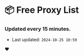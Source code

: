 # :package: Free Proxy List
### Updated every 15 minutes.

- Last updated: `2024-10-25 10:59`

:heart:
